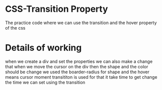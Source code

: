 # CSS-Transition Property

The practice code where we can use the transition and the hover property of the css

# Details of working 
when we create a div and set the properties we can also make a change that when we move the cursor on the div then
the shape and the color should be change 
we used the boarder-radius for shape and the hover means cursor moment
transititon is used for that it take time to get change 
the time we can set using the transition 
